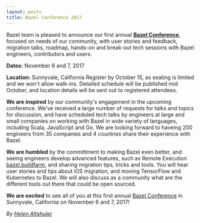 ```yaml
---
layout: posts
title: Bazel Conference 2017
---
```


Bazel team is pleased to announce our first annual [**Bazel Conference**](https://sites.google.com/corp/bazel.build/conference2017), focused on needs of our community, with user stories and feedback, migration talks, roadmap, hands-on and break-out tech sessions with Bazel engineers, contributors and users.

**Dates:**     November 6 and 7, 2017

**Location:** Sunnyvale, California 
Register by October 15, as seating is limited and we won't allow walk-ins. Detailed schedule will be published mid October, and location details will be sent out to registered attendees.

**We are inspired** by our community's engagement in the upcoming conference. We've received a large number of requests for talks and topics for discussion, and have scheduled tech talks by engineers at large and small companies on working with Bazel in wide variety of languages, including Scala, JavaScript and Go. We are looking forward to haveing 200 engineers from 35 companies and 4 countries share their experience with Bazel.

**We are humbled** by the committment to making Bazel even better, and seeing engineers develop advanced features, such as Remote Execution [bazel.buildfarm](https://github.com/bazelbuild/bazel-buildfarm), and sharing migration tips, tricks and tools. You will hear user stories and tips about iOS migration, and moving TensorFlow and Kubernetes to Bazel. We will also discuss as a community what are the different tools out there that could be open sourced. 

**We are excited** to see all of you at this first annual [Bazel Conference](https://sites.google.com/corp/bazel.build/conference2017) in Sunnyvale, California on November 6 and 7, 2017! 


*By [Helen Altshuler](https://github.com/helenalt)*
